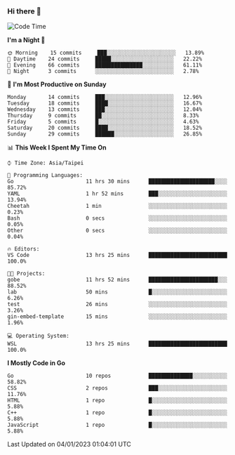 ### Hi there 👋

<!--START_SECTION:waka-->
![Code Time](http://img.shields.io/badge/Code%20Time-707%20hrs%2049%20mins-blue)

**I'm a Night 🦉** 

```text
🌞 Morning    15 commits     ███░░░░░░░░░░░░░░░░░░░░░░   13.89% 
🌆 Daytime    24 commits     █████░░░░░░░░░░░░░░░░░░░░   22.22% 
🌃 Evening    66 commits     ███████████████░░░░░░░░░░   61.11% 
🌙 Night      3 commits      ░░░░░░░░░░░░░░░░░░░░░░░░░   2.78%

```
📅 **I'm Most Productive on Sunday** 

```text
Monday       14 commits     ███░░░░░░░░░░░░░░░░░░░░░░   12.96% 
Tuesday      18 commits     ████░░░░░░░░░░░░░░░░░░░░░   16.67% 
Wednesday    13 commits     ███░░░░░░░░░░░░░░░░░░░░░░   12.04% 
Thursday     9 commits      ██░░░░░░░░░░░░░░░░░░░░░░░   8.33% 
Friday       5 commits      █░░░░░░░░░░░░░░░░░░░░░░░░   4.63% 
Saturday     20 commits     ████░░░░░░░░░░░░░░░░░░░░░   18.52% 
Sunday       29 commits     ██████░░░░░░░░░░░░░░░░░░░   26.85%

```


📊 **This Week I Spent My Time On** 

```text
⌚︎ Time Zone: Asia/Taipei

💬 Programming Languages: 
Go                       11 hrs 30 mins      █████████████████████░░░░   85.72% 
YAML                     1 hr 52 mins        ███░░░░░░░░░░░░░░░░░░░░░░   13.94% 
Cheetah                  1 min               ░░░░░░░░░░░░░░░░░░░░░░░░░   0.23% 
Bash                     0 secs              ░░░░░░░░░░░░░░░░░░░░░░░░░   0.05% 
Other                    0 secs              ░░░░░░░░░░░░░░░░░░░░░░░░░   0.04%

🔥 Editors: 
VS Code                  13 hrs 25 mins      █████████████████████████   100.0%

🐱‍💻 Projects: 
gobe                     11 hrs 52 mins      ██████████████████████░░░   88.52% 
lab                      50 mins             █░░░░░░░░░░░░░░░░░░░░░░░░   6.26% 
test                     26 mins             ░░░░░░░░░░░░░░░░░░░░░░░░░   3.26% 
gin-embed-template       15 mins             ░░░░░░░░░░░░░░░░░░░░░░░░░   1.96%

💻 Operating System: 
WSL                      13 hrs 25 mins      █████████████████████████   100.0%

```

**I Mostly Code in Go** 

```text
Go                       10 repos            ██████████████░░░░░░░░░░░   58.82% 
CSS                      2 repos             ███░░░░░░░░░░░░░░░░░░░░░░   11.76% 
HTML                     1 repo              █░░░░░░░░░░░░░░░░░░░░░░░░   5.88% 
C++                      1 repo              █░░░░░░░░░░░░░░░░░░░░░░░░   5.88% 
JavaScript               1 repo              █░░░░░░░░░░░░░░░░░░░░░░░░   5.88%

```



 Last Updated on 04/01/2023 01:04:01 UTC
<!--END_SECTION:waka-->

<!--
**omegaatt36/omegaatt36** is a ✨ _special_ ✨ repository because its `README.md` (this file) appears on your GitHub profile.

Here are some ideas to get you started:

- 🔭 I’m currently working on ...
- 🌱 I’m currently learning ...
- 👯 I’m looking to collaborate on ...
- 🤔 I’m looking for help with ...
- 💬 Ask me about ...
- 📫 How to reach me: ...
- 😄 Pronouns: ...
- ⚡ Fun fact: ...
-->

